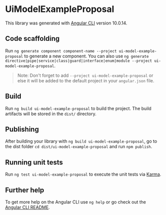 # UiModelExampleProposal

This library was generated with [Angular CLI](https://github.com/angular/angular-cli) version 10.0.14.

## Code scaffolding

Run `ng generate component component-name --project ui-model-example-proposal` to generate a new component. You can also use `ng generate directive|pipe|service|class|guard|interface|enum|module --project ui-model-example-proposal`.
> Note: Don't forget to add `--project ui-model-example-proposal` or else it will be added to the default project in your `angular.json` file. 

## Build

Run `ng build ui-model-example-proposal` to build the project. The build artifacts will be stored in the `dist/` directory.

## Publishing

After building your library with `ng build ui-model-example-proposal`, go to the dist folder `cd dist/ui-model-example-proposal` and run `npm publish`.

## Running unit tests

Run `ng test ui-model-example-proposal` to execute the unit tests via [Karma](https://karma-runner.github.io).

## Further help

To get more help on the Angular CLI use `ng help` or go check out the [Angular CLI README](https://github.com/angular/angular-cli/blob/master/README.md).
